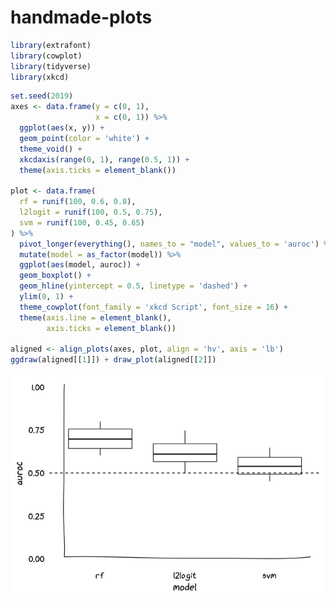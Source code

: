 
<!-- README.md is generated from README.Rmd. Please edit that file -->

# handmade-plots

<!-- badges: start -->

<!-- badges: end -->

``` r
library(extrafont)
library(cowplot)
library(tidyverse)
library(xkcd)
```

``` r
set.seed(2019)
axes <- data.frame(y = c(0, 1),
                   x = c(0, 1)) %>%
  ggplot(aes(x, y)) +
  geom_point(color = 'white') +
  theme_void() +
  xkcdaxis(range(0, 1), range(0.5, 1)) +
  theme(axis.ticks = element_blank())

plot <- data.frame(
  rf = runif(100, 0.6, 0.8),
  l2logit = runif(100, 0.5, 0.75),
  svm = runif(100, 0.45, 0.65)
) %>%
  pivot_longer(everything(), names_to = "model", values_to = 'auroc') %>%
  mutate(model = as_factor(model)) %>%
  ggplot(aes(model, auroc)) +
  geom_boxplot() +
  geom_hline(yintercept = 0.5, linetype = 'dashed') +
  ylim(0, 1) +
  theme_cowplot(font_family = 'xkcd Script', font_size = 16) +
  theme(axis.line = element_blank(),
        axis.ticks = element_blank())

aligned <- align_plots(axes, plot, align = 'hv', axis = 'lb')
ggdraw(aligned[[1]]) + draw_plot(aligned[[2]])
```

![](figures/boxplot-1.png)<!-- -->

